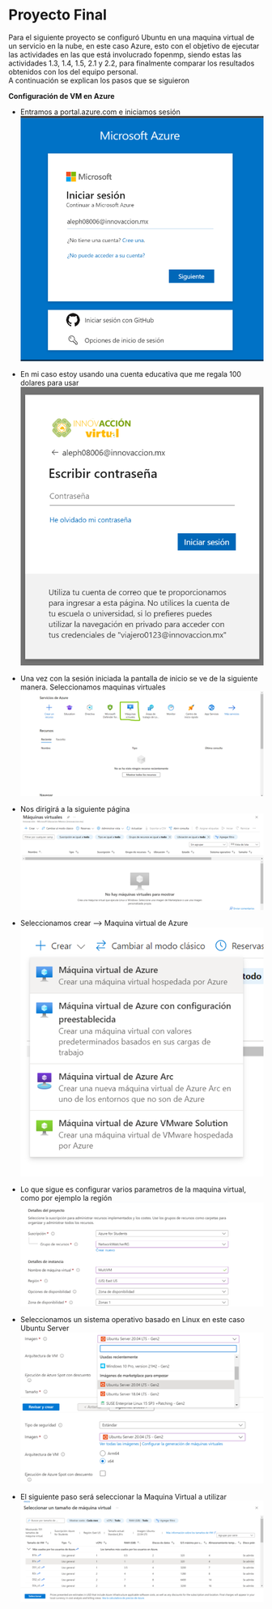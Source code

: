 # Proyecto Final

Para el siguiente proyecto se configuró Ubuntu en una maquina virtual de un servicio en la nube, en este caso Azure, esto con el objetivo de ejecutar las actividades en las que está involucrado fopenmp, siendo estas las actividades 1.3, 1.4, 1.5, 2.1 y 2.2, para finalmente comparar los resultados obtenidos con los del equipo personal.  
A continuación se explican los pasos que se siguieron

**Configuración de VM en Azure**

- Entramos a portal.azure.com e iniciamos sesión
  ![Inicio de sesion](./imgs/Inicio_sesion.png)
  
- En mi caso estoy usando una cuenta educativa que me regala 100 dolares para usar
  ![Inicio de sesion_1](./imgs/Inicio_sesion_1.png)
  
- Una vez con la sesión iniciada la pantalla de inicio se ve de la siguiente manera. Seleccionamos maquinas virtuales
  ![Pantalla inicio](./imgs/pantalla_inicio.png)

- Nos dirigirá a la siguiente página 
  ![Pantalla inicio](./imgs/vm_inicio.png)
  
- Seleccionamos crear --> Maquina virtual de Azure
  ![Pantalla Crear](./imgs/vm_crear.png)
  
- Lo que sigue es configurar varios parametros de la maquina virtual, como por ejemplo la región
  ![Conf_1](./imgs/conf_1.png)

- Seleccionamos un sistema operativo basado en Linux en este caso Ubuntu Server
  ![Ubuntu](./imgs/Ubuntu_2.png)
  ![Ubuntu](./imgs/Ubuntu_1.png)

- El siguiente paso será seleccionar la Maquina Virtual a utilizar
  ![VM seleccion](./imgs/VM_sel.png)


